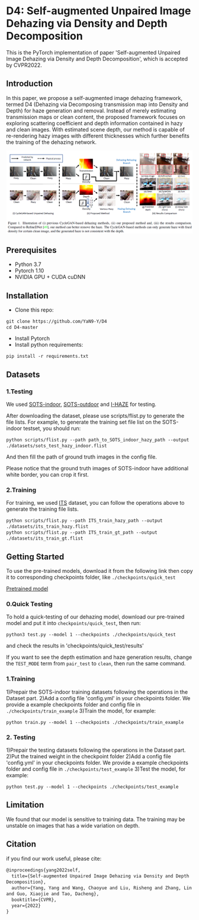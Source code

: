 D4: Self-augmented Unpaired Image Dehazing via Density and Depth Decomposition
===============================================
This is the PyTorch implementation of paper 'Self-augmented Unpaired Image Dehazing via Density and Depth Decomposition', which is accepted by CVPR2022. 

Introduction
---------------------------------
In this paper, we propose a self-augmented image dehazing framework, termed D4 (Dehazing via Decomposing transmission map into Density and Depth) for haze generation and removal. Instead of merely estimating transmission maps or clean content, the proposed framework focuses on exploring scattering coefficient and depth information contained in hazy and clean images. With estimated scene depth, our method is capable of re-rendering hazy images with different thicknesses which further benefits the training of the dehazing network.

![image](d4.png)

Prerequisites
---------------------------------
* Python 3.7
* Pytorch 1.10
* NVIDIA GPU + CUDA cuDNN

Installation
---------------------------------
* Clone this repo:
```
git clone https://github.com/YaN9-Y/D4
cd D4-master
```
* Install Pytorch
* Install python requirements:
```
pip install -r requirements.txt
```

Datasets
---------------------------------
### 1.Testing
We used [SOTS-indoor](https://sites.google.com/view/reside-dehaze-datasets/reside-v0), [SOTS-outdoor](https://sites.google.com/view/reside-dehaze-datasets/reside-v0)  and [I-HAZE](https://data.vision.ee.ethz.ch/cvl/ntire18//i-haze/) for testing.  

After downloading the dataset, please use scripts/flist.py to generate the file lists. For example,  to generate the training set file list on the SOTS-indoor testset, you should run:

```
python scripts/flist.py --path path_to_SOTS_indoor_hazy_path --output ./datasets/sots_test_hazy_indoor.flist
```

And then fill the path of ground truth images in the config file.

Please notice that the ground truth images of SOTS-indoor have additional white border, you can crop it first.

### 2.Training 
For training, we used [ITS](https://sites.google.com/view/reside-dehaze-datasets/reside-standard) dataset, you can follow the operations above to generate the training file lists.

```
python scripts/flist.py --path ITS_train_hazy_path --output ./datasets/its_train_hazy.flist
python scripts/flist.py --path ITS_train_gt_path --output ./datasets/its_train_gt.flist
```

Getting Started
--------------------------------------
To use the pre-trained models, download it from the following link then copy it to corresponding checkpoints folder, like `./checkpoints/quick_test`

[Pretrained model](https://drive.google.com/file/d/1KLvPdNpskdVDSz0qEIP_tn-j2MwTcJAV/view?usp=sharing)

### 0.Quick Testing
To hold a quick-testing of our dehazing model, download our pre-trained model and put it into `checkpoints/quick_test`, then run:
```
python3 test.py --model 1 --checkpoints ./checkpoints/quick_test
```
and check the results in 'checkpoints/quick_test/results'

If you want to see the depth estimation and haze generation results, change the `TEST_MODE` term from `pair_test` to `clean`, then run the same command.  

### 1.Training
1)Prepair the SOTS-indoor training datasets following the operations in the Dataset part.
2)Add a config file 'config.yml' in your checkpoints folder. We provide a example checkpoints folder and config file in `./checkpoints/train_example` 
3)Train the model, for example:

```
python train.py --model 1 --checkpoints ./checkpoints/train_example
```

### 2. Testing
1)Prepair the testing datasets following the operations in the Dataset part.
2)Put the trained weight in the checkpoint folder 
2)Add a config file 'config.yml' in your checkpoints folder. We provide a example checkpoints folder and config file in `./checkpoints/test_example`
3)Test the model, for example:
```
python test.py --model 1 --checkpoints ./checkpoints/test_example
```


Limitation
--------------------------------------
We found that our model is sensitive to training data. The training may be unstable on images that has a wide variation on depth. 

Citation
--------------------------------------
if you find our work useful, please cite:
```
@inproceedings{yang2022self,
  title={Self-augmented Unpaired Image Dehazing via Density and Depth Decomposition},
  author={Yang, Yang and Wang, Chaoyue and Liu, Risheng and Zhang, Lin and Guo, Xiaojie and Tao, Dacheng},
  booktitle={CVPR},
  year={2022}
}
```

